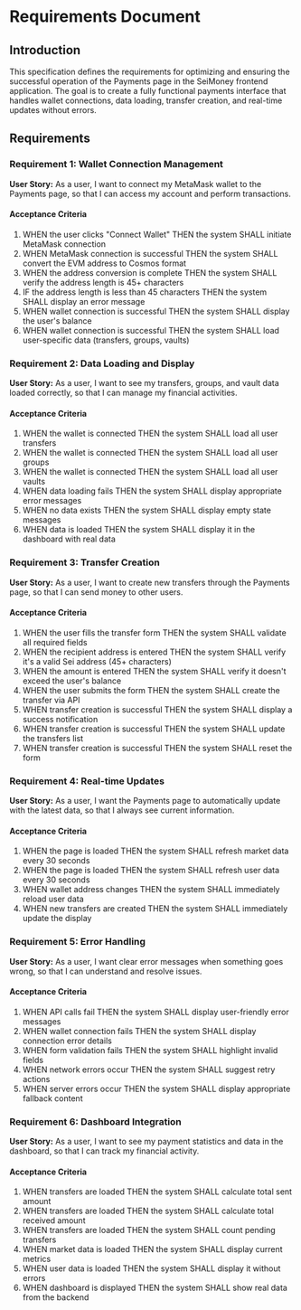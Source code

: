 # Requirements Document

## Introduction

This specification defines the requirements for optimizing and ensuring the successful operation of the Payments page in the SeiMoney frontend application. The goal is to create a fully functional payments interface that handles wallet connections, data loading, transfer creation, and real-time updates without errors.

## Requirements

### Requirement 1: Wallet Connection Management

**User Story:** As a user, I want to connect my MetaMask wallet to the Payments page, so that I can access my account and perform transactions.

#### Acceptance Criteria

1. WHEN the user clicks "Connect Wallet" THEN the system SHALL initiate MetaMask connection
2. WHEN MetaMask connection is successful THEN the system SHALL convert the EVM address to Cosmos format
3. WHEN the address conversion is complete THEN the system SHALL verify the address length is 45+ characters
4. IF the address length is less than 45 characters THEN the system SHALL display an error message
5. WHEN wallet connection is successful THEN the system SHALL display the user's balance
6. WHEN wallet connection is successful THEN the system SHALL load user-specific data (transfers, groups, vaults)

### Requirement 2: Data Loading and Display

**User Story:** As a user, I want to see my transfers, groups, and vault data loaded correctly, so that I can manage my financial activities.

#### Acceptance Criteria

1. WHEN the wallet is connected THEN the system SHALL load all user transfers
2. WHEN the wallet is connected THEN the system SHALL load all user groups
3. WHEN the wallet is connected THEN the system SHALL load all user vaults
4. WHEN data loading fails THEN the system SHALL display appropriate error messages
5. WHEN no data exists THEN the system SHALL display empty state messages
6. WHEN data is loaded THEN the system SHALL display it in the dashboard with real data

### Requirement 3: Transfer Creation

**User Story:** As a user, I want to create new transfers through the Payments page, so that I can send money to other users.

#### Acceptance Criteria

1. WHEN the user fills the transfer form THEN the system SHALL validate all required fields
2. WHEN the recipient address is entered THEN the system SHALL verify it's a valid Sei address (45+ characters)
3. WHEN the amount is entered THEN the system SHALL verify it doesn't exceed the user's balance
4. WHEN the user submits the form THEN the system SHALL create the transfer via API
5. WHEN transfer creation is successful THEN the system SHALL display a success notification
6. WHEN transfer creation is successful THEN the system SHALL update the transfers list
7. WHEN transfer creation is successful THEN the system SHALL reset the form

### Requirement 4: Real-time Updates

**User Story:** As a user, I want the Payments page to automatically update with the latest data, so that I always see current information.

#### Acceptance Criteria

1. WHEN the page is loaded THEN the system SHALL refresh market data every 30 seconds
2. WHEN the page is loaded THEN the system SHALL refresh user data every 30 seconds
3. WHEN wallet address changes THEN the system SHALL immediately reload user data
4. WHEN new transfers are created THEN the system SHALL immediately update the display

### Requirement 5: Error Handling

**User Story:** As a user, I want clear error messages when something goes wrong, so that I can understand and resolve issues.

#### Acceptance Criteria

1. WHEN API calls fail THEN the system SHALL display user-friendly error messages
2. WHEN wallet connection fails THEN the system SHALL display connection error details
3. WHEN form validation fails THEN the system SHALL highlight invalid fields
4. WHEN network errors occur THEN the system SHALL suggest retry actions
5. WHEN server errors occur THEN the system SHALL display appropriate fallback content

### Requirement 6: Dashboard Integration

**User Story:** As a user, I want to see my payment statistics and data in the dashboard, so that I can track my financial activity.

#### Acceptance Criteria

1. WHEN transfers are loaded THEN the system SHALL calculate total sent amount
2. WHEN transfers are loaded THEN the system SHALL calculate total received amount
3. WHEN transfers are loaded THEN the system SHALL count pending transfers
4. WHEN market data is loaded THEN the system SHALL display current metrics
5. WHEN user data is loaded THEN the system SHALL display it without errors
6. WHEN dashboard is displayed THEN the system SHALL show real data from the backend